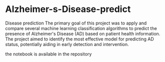 # Alzheimer-s-Disease-predict
 Disease prediction
The primary goal of this project was to apply and compare several machine learning classification algorithms to predict the presence of Alzheimer's Disease (AD) based on patient health information. The project aimed to identify the most effective model for predicting AD status, potentially aiding in early detection and intervention.

the notebook is available in the repository

